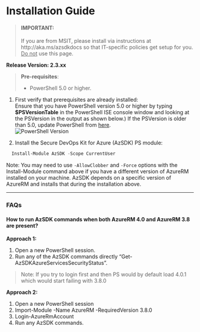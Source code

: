 # Installation Guide
> <h4>IMPORTANT:</h4> If you are from MSIT, please install via instructions at http://aka.ms/azsdkdocs so that IT-specific policies get setup for you. <u>Do not</u> use this page.


**Release Version: 2.3.xx**  
>**Pre-requisites**:
> - PowerShell 5.0 or higher. 
	
1. First verify that prerequisites are already installed:  
    Ensure that you have PowerShell version 5.0 or higher by typing **$PSVersionTable** in the PowerShell ISE console window and looking at the PSVersion in the output as shown below.) 
 If the PSVersion is older than 5.0, update PowerShell from [here](https://www.microsoft.com/en-us/download/details.aspx?id=54616).  
   ![PowerShell Version](../Images/00_PS_Version.png)   

2. Install the Secure DevOps Kit for Azure (AzSDK) PS module:  
	  
```PowerShell
  Install-Module AzSDK -Scope CurrentUser
```

Note: You may need to use `-AllowClobber` and `-Force` options with the Install-Module command 
above if you have a different version of AzureRM installed on your machine. 
AzSDK depends on a specific version of AzureRM and installs that during the installation above.  

------------------------------------------------
### FAQs

#### How to run AzSDK commands when both AzureRM 4.0 and AzureRM 3.8 are present?
**Approach 1:**
1. Open a new PowerShell session. 
2. Run any of the AzSDK commands directly “Get-AzSDKAzureServicesSecurityStatus”.  
>Note: If you try to login first and then PS would by default load 4.0.1 which would start failing with 3.8.0

**Approach 2:**
1. Open a new PowerShell session
2. Import-Module -Name AzureRM -RequiredVersion 3.8.0
3. Login-AzureRmAccount
4. Run any AzSDK commands.

